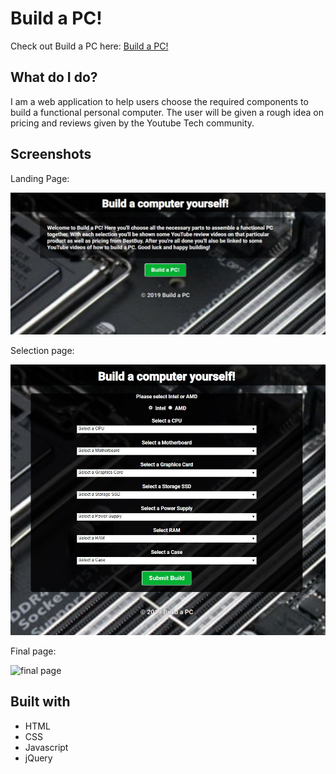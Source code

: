 # Build a PC!

Check out Build a PC here: [Build a PC!](https://api-16--corvinus.repl.co "Build a PC!")

## What do I do?

I am a web application to help users choose the required components to build a functional personal computer.  The user will be given a rough idea on pricing and reviews given by the Youtube Tech community.

## Screenshots

Landing Page:

![landing page](screenshots/landing.jpg)

Selection page:

![selection page](screenshots/selection.jpg)

Final page:

![final page](screenshots/final.jpg)

## Built with

* HTML
* CSS
* Javascript
* jQuery

